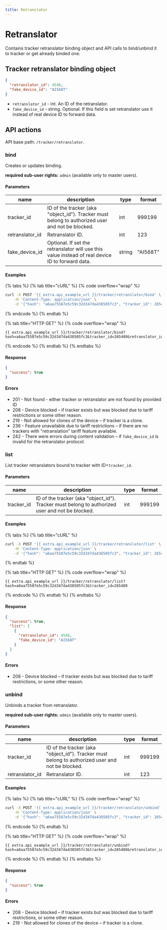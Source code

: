 ```yaml
---
title: Retranslator
---
```


# Retranslator

Contains tracker retranslator binding object and API calls to bind/unbind it to tracker or get already binded one.

## Tracker retranslator binding object

```json
{
  "retranslator_id": 4548,
  "fake_device_id": "AI568T"
}
```

* `retranslator_id` - int. An ID of the retranslator.
* `fake_device_id` - string. Optional. If this field is set retranslator use it instead of real device ID to forward data.

## API actions

API base path: `/tracker/retranslator`.

### bind

Creates or updates binding.

**required sub-user rights:** `admin` (available only to master users).

#### Parameters

| name             | description                                                                                      | type   | format   |
| ---------------- | ------------------------------------------------------------------------------------------------ | ------ | -------- |
| tracker\_id      | ID of the tracker (aka "object\_id"). Tracker must belong to authorized user and not be blocked. | int    | 999199   |
| retranslator\_id | Retranslator ID.                                                                                 | int    | 123      |
| fake\_device\_id | Optional. If set the retranslator will use this value instead of real device ID to forward data. | string | "AI568T" |

#### Examples

{% tabs %}
{% tab title="cURL" %}
{% code overflow="wrap" %}
```sh
curl -X POST '{{ extra.api_example_url }}/tracker/retranslator/bind' \
    -H 'Content-Type: application/json' \
    -d '{"hash": "a6aa75587e5c59c32d347da438505fc3", "tracker_id": 265489, "retranslator_id": 123}'
```
{% endcode %}
{% endtab %}

{% tab title="HTTP GET" %}
{% code overflow="wrap" %}
```http
{{ extra.api_example_url }}/tracker/retranslator/bind?hash=a6aa75587e5c59c32d347da438505fc3&tracker_id=265489&retranslator_id=123
```
{% endcode %}
{% endtab %}
{% endtabs %}

#### Response

```json
{
  "success": true
}
```

#### Errors

* 201 - Not found - either tracker or retranslator are not found by provided ID
* 208 - Device blocked – if tracker exists but was blocked due to tariff restrictions or some other reason.
* 219 - Not allowed for clones of the device – if tracker is a clone.
* 236 - Feature unavailable due to tariff restrictions – if there are no trackers with "retranslation" tariff feature available.
* 242 - There were errors during content validation – if `fake_device_id` is invalid for the retranslator protocol.

### list

List tracker retranslators bound to tracker with ID=`tracker_id`.

#### Parameters

| name        | description                                                                                      | type | format |
| ----------- | ------------------------------------------------------------------------------------------------ | ---- | ------ |
| tracker\_id | ID of the tracker (aka "object\_id"). Tracker must belong to authorized user and not be blocked. | int  | 999199 |

#### Examples

{% tabs %}
{% tab title="cURL" %}
```sh
curl -X POST '{{ extra.api_example_url }}/tracker/retranslator/list' \
    -H 'Content-Type: application/json' \
    -d '{"hash": "a6aa75587e5c59c32d347da438505fc3", "tracker_id": 265489}'
```
{% endtab %}

{% tab title="HTTP GET" %}
{% code overflow="wrap" %}
```http
{{ extra.api_example_url }}/tracker/retranslator/list?hash=a6aa75587e5c59c32d347da438505fc3&tracker_id=265489
```
{% endcode %}
{% endtab %}
{% endtabs %}

#### Response

```json
{
  "success": true,
  "list": [
    {
      "retranslator_id": 4548,
      "fake_device_id": "AI568T"
    }
  ]
}
```

#### Errors

* 208 - Device blocked – if tracker exists but was blocked due to tariff restrictions, or some other reason.

### unbind

Unbinds a tracker from retranslator.

**required sub-user rights:** `admin` (available only to master users).

#### Parameters

| name             | description                                                                                      | type | format |
| ---------------- | ------------------------------------------------------------------------------------------------ | ---- | ------ |
| tracker\_id      | ID of the tracker (aka "object\_id"). Tracker must belong to authorized user and not be blocked. | int  | 999199 |
| retranslator\_id | Retranslator ID.                                                                                 | int  | 123    |

#### Examples

{% tabs %}
{% tab title="cURL" %}
{% code overflow="wrap" %}
```sh
curl -X POST '{{ extra.api_example_url }}/tracker/retranslator/unbind' \
    -H 'Content-Type: application/json' \
    -d '{"hash": "a6aa75587e5c59c32d347da438505fc3", "tracker_id": 265489, "retranslator_id": 123}'
```
{% endcode %}
{% endtab %}

{% tab title="HTTP GET" %}
{% code overflow="wrap" %}
```http
{{ extra.api_example_url }}/tracker/retranslator/unbind?hash=a6aa75587e5c59c32d347da438505fc3&tracker_id=265489&retranslator_id=123
```
{% endcode %}
{% endtab %}
{% endtabs %}

#### Response

```json
{
  "success": true
}
```

#### Errors

* 208 - Device blocked – if tracker exists but was blocked due to tariff restrictions, or some other reason.
* 219 - Not allowed for clones of the device – if tracker is a clone.
